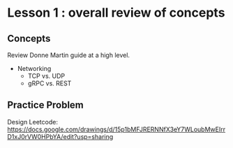 # Lesson 1 : overall review of concepts

## Concepts
Review Donne Martin guide at a high level.

- Networking
  - TCP vs. UDP
  - gRPC vs. REST

## Practice Problem
Design Leetcode: https://docs.google.com/drawings/d/15p1bMFJRERNNfX3eY7WLoubMwEIrrD1xJ0rVW0HPbYA/edit?usp=sharing